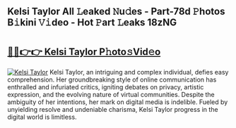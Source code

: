 ## Kelsi Taylor All 𝙻eaked 𝙽u𝚍es - Part-78d 𝙿hotos B𝚒kini 𝚅𝚒deo - Hot 𝙿art 𝙻eaks 18zNG

# <h2><a href="http://ld3kcg5.urlbe.top/?page=Kelsi+Taylor">🔗🔗👉👉 Kelsi Taylor P𝚑oto𝚜Vid𝚎o</a></h2>

[![Kelsi Taylor](https://i.imgur.com/eBuTRDB.gif)](http://ld3kcg5.urlbe.top/?page=Kelsi+Taylor)
Kelsi Taylor, an intriguing and complex individual, defies easy comprehension. Her groundbreaking style of online communication has enthralled and infuriated critics, igniting debates on privacy, artistic expression, and the evolving nature of virtual communities. Despite the ambiguity of her intentions, her mark on digital media is indelible. Fueled by unyielding resolve and undeniable charisma, Kelsi Taylor progress in the digital world is limitless.
